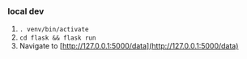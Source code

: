 ### local dev
1. `. venv/bin/activate`
2. `cd flask && flask run`
3. Navigate to [http://127.0.0.1:5000/data](http://127.0.0.1:5000/data)

